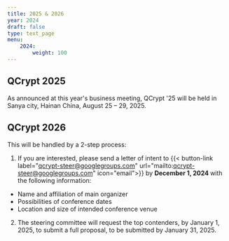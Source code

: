 ```yaml
---
title: 2025 & 2026
year: 2024
draft: false
type: text_page
menu:
    2024:
        weight: 100
---
```


## QCrypt 2025

As announced at this year's business meeting, QCrypt '25 will be held in Sanya city, Hainan China, August 25 – 29, 2025.

## QCrypt 2026

This will be handled by a 2-step process:
1. If you are interested, please send a letter of intent to
{{< button-link label="qcrypt-steer@googlegroups.com" url="mailto:qcrypt-steer@googlegroups.com" icon="email">}} by <strong> December 1, 2024 </strong>  with the following information:
- Name and affiliation of main organizer
- Possibilities of conference dates
- Location and size of intended conference venue
2. The steering committee will request the top contenders, by January 1, 2025, to submit a full proposal, to be submitted by January 31, 2025.

